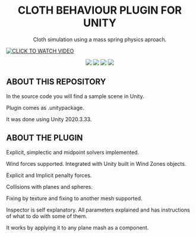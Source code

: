 <H1 ALIGN="CENTER"> CLOTH BEHAVIOUR PLUGIN FOR UNITY </H1>
<p align="center"> 
Cloth simulation using a mass spring physics aproach.

  
</p>



[![CLICK TO WATCH VIDEO](https://user-images.githubusercontent.com/79087129/164987500-a72752a6-a962-4433-9180-84f0923bda5d.png)](https://www.youtube.com/watch?v=UWSgjsEII0E&t=23s&ab_channel=AntonioEspinosa)


<p align="center"> 

<img src="https://user-images.githubusercontent.com/79087129/164988551-62d587b3-22fd-4aad-8a1b-c2c14332039d.gif">
  
<img src="https://user-images.githubusercontent.com/79087129/164988514-07c619a1-bae2-45cd-abbf-7032b14dda46.gif">

<img src="https://user-images.githubusercontent.com/79087129/164988978-cf9ec231-66e0-41d7-899d-c4161067373d.gif">


<img src="https://user-images.githubusercontent.com/79087129/164988786-a3fba59c-b95b-4930-84d3-b92ef0b6d8ae.gif">
</p>


<H2>ABOUT THIS REPOSITORY</H2>

In the source code you will find a sample scene in Unity.

Plugin comes as .unitypackage.

It was done using Unity 2020.3.33.

<H2>ABOUT THE PLUGIN</H2>

Explicit, simplectic and midpoint solvers implemented.

Wind forces supported. Integrated with Unity  built in Wind Zones objects.

Explicit and Implicit penalty forces.

Collisions with planes and spheres.

Fixing by texture and fixing to another mesh supported.

Inspector is self explanatory. All parameters explained and has instructions of what to do with some of them.

It works by applying it to any plane mash as a component.









